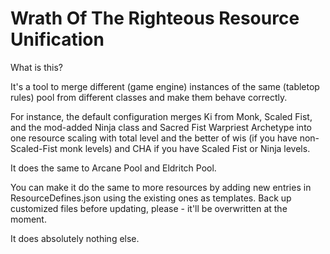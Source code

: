 # Wrath Of The Righteous Resource Unification
What is this?

It's a tool to merge different (game engine) instances of the same (tabletop rules) pool from different classes and make them behave correctly.

For instance, the default configuration merges Ki from Monk, Scaled Fist, and the mod-added Ninja class and Sacred Fist Warpriest Archetype into one resource scaling with total level and the better of wis (if you have non-Scaled-Fist monk levels) and CHA if you have Scaled Fist or Ninja levels.

It does the same to Arcane Pool and Eldritch Pool.

You can make it do the same to more resources by adding new entries in ResourceDefines.json using the existing ones as templates. Back up customized files before updating, please - it'll be overwritten at the moment.

It does absolutely nothing else.



